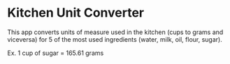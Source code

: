 # Kitchen Unit Converter

This app converts units of measure used in the kitchen (cups to grams and viceversa) for 5 of the most used ingredients (water, milk, oil, flour, sugar).

Ex. 1 cup of sugar = 165.61 grams
